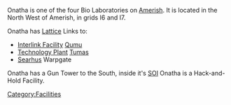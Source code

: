 Onatha is one of the four Bio Laboratories on
[Amerish](Amerish "wikilink"). It is located in the North West of
Amerish, in grids I6 and I7.

Onatha has [Lattice](Lattice "wikilink") Links to:

-   [Interlink Facility](Interlink_Facility "wikilink")
    [Qumu](Qumu "wikilink")
-   [Technology Plant](Technology_Plant "wikilink")
    [Tumas](Tumas "wikilink")
-   [Searhus](Searhus "wikilink") Warpgate

Onatha has a Gun Tower to the South, inside it's [SOI](SOI "wikilink")
Onatha is a Hack-and-Hold Facility.

[Category:Facilities](Category:Facilities "wikilink")